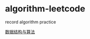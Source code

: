 # algorithm-leetcode
record algorithm practice

[数据结构与算法](https://www.yuque.com/kewangfeideburulei/sooazy)
